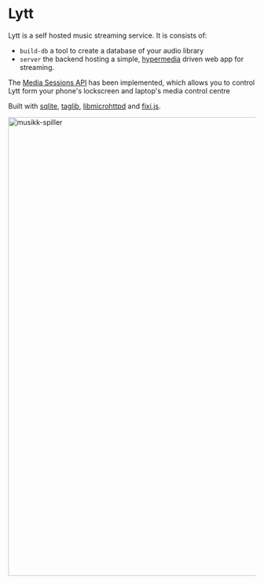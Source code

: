 # Lytt
Lytt is a self hosted music streaming service. It is consists of:
 - `build-db` a tool to create a database of your audio library
 - `server` the backend hosting a simple, [hypermedia](https://hypermedia.systems/hypermedia-a-reintroduction/) driven web app for streaming.

The [Media Sessions API](https://developer.mozilla.org/en-US/docs/Web/API/Media_Session_API) has been implemented, which allows you to control Lytt form your phone's lockscreen and laptop's media control centre

Built with [sqlite](https://sqlite.org/), [taglib](https://taglib.org/), [libmicrohttpd](https://www.gnu.org/software/libmicrohttpd/) and [fixi.js](https://github.com/bigskysoftware/fixi).

<img width="1437" height="935" alt="musikk-spiller" src="https://github.com/user-attachments/assets/8f03aff6-e46f-47bd-af7d-ac2e8dd28564" />

